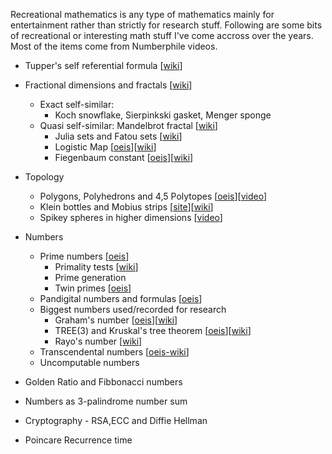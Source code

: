 Recreational mathematics is any type of mathematics mainly for entertainment rather than strictly for research stuff. Following are some bits of recreational or interesting math stuff I've come accross over the years. Most of the items come from Numberphile videos.

 * Tupper's self referential formula [[wiki](https://en.wikipedia.org/wiki/Tupper%27s_self-referential_formula)]
 * Fractional dimensions and fractals [[wiki](https://en.wikipedia.org/wiki/Fractal)]
    * Exact self-similar:
      * Koch snowflake, Sierpinkski gasket, Menger sponge  
    * Quasi self-similar: Mandelbrot fractal [[wiki](https://en.wikipedia.org/wiki/Mandelbrot_set)]
      * Julia sets and Fatou sets [[wiki](https://en.wikipedia.org/wiki/Julia_set)]
      * Logistic Map [[oeis](https://oeis.org/A098587)][[wiki](https://en.wikipedia.org/wiki/Logistic_map)]
      * Fiegenbaum constant [[oeis](https://oeis.org/A006890)][[wiki](https://en.wikipedia.org/wiki/Feigenbaum_constants)]
 * Topology 
    * Polygons, Polyhedrons and 4,5 Polytopes [[oeis](https://oeis.org/A060296)][[video](https://www.youtube.com/watch?v=2s4TqVAbfz4)]
    * Klein bottles and Mobius strips [[site](https://www.kleinbottle.com/)][[wiki](https://en.wikipedia.org/wiki/Klein_bottle)]
    * Spikey spheres in higher dimensions [[video](https://www.youtube.com/watch?v=mceaM2_zQd8)]
 * Numbers
    * Prime numbers [[oeis](https://oeis.org/A000040)]
      * Primality tests [[wiki](https://en.wikipedia.org/wiki/Primality_test)]
      * Prime generation 
      * Twin primes [[oeis](https://oeis.org/A001097)]
    * Pandigital numbers and formulas [[oeis](https://oeis.org/A050278)]
    * Biggest numbers used/recorded for research
      * Graham's number [[oeis](https://oeis.org/A133613)][[wiki](https://en.wikipedia.org/wiki/Graham%27s_number)]
      * TREE(3) and Kruskal's tree theorem [[oeis](https://oeis.org/A300402)][[wiki](https://en.wikipedia.org/wiki/Kruskal%27s_tree_theorem)]
      * Rayo's number [[wiki](https://en.wikipedia.org/wiki/Rayo%27s_number)]
    * Transcendental numbers [[oeis-wiki](https://oeis.org/wiki/Transcendental_numbers)]
    * Uncomputable numbers
 
 * Golden Ratio and Fibbonacci numbers
 * Numbers as 3-palindrome number sum
 * Cryptography - RSA,ECC and Diffie Hellman
 * Poincare Recurrence time
